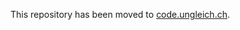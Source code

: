 This repository has been moved to
[code.ungleich.ch](https://code.ungleich.ch/ungleich-public/ungleich-tools).
